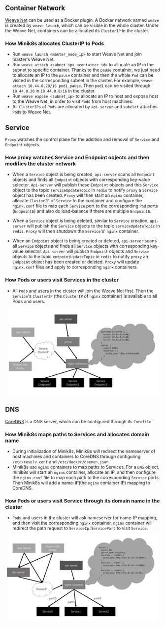 ## Container Network

[Weave Net](https://www.weave.works/) can be used as a Docker plugin. A Docker network named `weave` is created by `weave launch`, which can be visible in the whole cluster. Under the Weave Net, containers can be allocated its `ClusterIP` in the cluster.

### How Minik8s allocates ClusterIP to Pods

- Run `weave launch <master_node_ip>` to start Weave Net and join master's Weave Net.
- Run `weave attach <subnet_ip> <container_id>` to allocate an IP in the subnet to specific container. Thanks to the `pause` container, we just need to allocate an IP to the `pause` container and then the whole `Pod` can be visited in the corresponding subnet in the cluster. For example, `weave attach 10.44.0.20/16 pod1_pause`. Then `pod1` can be visited through `10.44.0.20` in `10.44.0.0/16` in the cluster.
- Run `weave expose <subnet_ip>` to allocate an IP to host and expose host to the Weave Net, in order to visit `Pod`s from host machines.
- All `ClusterIP`s of `Pod`s are allocated by `api-server` and `kubelet` attaches `Pod`s to Weave Net.

## Service

`Proxy` watches the control plane for the addition and removal of `Service` and `Endpoint` objects.

### How proxy watches Service and Endpoint objects and then modifies the cluster network

- When a `Service` object is being created, `api-server` scans all `Endpoint` objects and finds all `Endpoint` objects with corresponding key-value selector. `Api-server` will publish these `Endpoint` objects and this `Service` object to the topic `serviceUpdateTopic` in `redis` to notify `proxy` a `Service` object has been created. `Proxy` will then start an `nginx` container, allocate `ClusterIP` of `Service` to the container and configure the `nginx.conf` file to map each `Service` port to the corresponding `Pod` ports (`Endpoint`s) and also do load-balance if there are multiple `Endpoint`s.

- When a `Service` object is being deleted, similar to `Service` creation, `api-server` will publish the `Service` objects to the topic `serviceUpdateTopic` in `redis`. `Proxy` will then shutdown the `Service`'s' `nginx` container.
- When an `Endpoint` object is being created or deleted, `api-server` scans all `Service` objects and finds all `Service` objects with corresponding key-value selector. `Api-server` will publish `Endpoint` objects and `Service` objects to the topic `endpointUpdateTopic` in `redis` to notify `proxy` an `Endpoint` object has been created or deleted. `Proxy` will update `nginx.conf` files and apply to corresponding `nginx` containers.

### How Pods or users visit Services in the cluster

- All `Pod`s and users in the cluster will join the Weave Net first. Then the `Service`'s `ClusterIP` (the `ClusterIP` of `nginx` container) is available to all Pods and users.

![](../readme-images/service.png)

## DNS

[CoreDNS](https://coredns.io/manual/toc/)  is a DNS server, which can be configured through its `Corefile`.

### How Minik8s maps paths to Services and allocates domain name

- During initialization of Minik8s, Minik8s will redirect the nameserver of host machines and containers to CoreDNS through configuring `/etc/resolv.conf` and `/etc/docker/daemon.json`.
- Minik8s use `nginx` containers to map paths to Services. For a `DNS` object, minik8s will start an `nginx` container, allocate an IP, and then configure the `nginx.conf` file to map each path to the corresponding `Service` ports. Then Minik8s will add a name-IP(the `nginx` container IP) mapping to CoreDNS.

### How Pods or users visit Service through its domain name in the cluster

- `Pod`s and users in the cluster will ask nameserver for name-IP mapping, and then visit the corresponding `nginx` container. `nginx` container will redirect the path request to `ServiceIp:ServicePort` to visit `Service`.

![](../readme-images/dns.png)